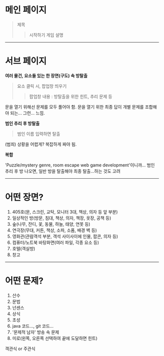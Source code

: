 
# 메인 페이지

> 제목
>	> 시작하기
>	> 게임 설명

***

# 서브 페이지

**여러 물건, 요소들 있는 한 장면(구도) 속 방탈출**
> 요소 클릭 시, 팝업창 띄우기
>	> 팝업창 내용 : 방탈출을 위한 힌트, 추리 문제 등

문을 열기 위해선 문제를 모두 풀어야 함.
문을 열기 위한 최종 답이 개별 문제를 조합해야 되는... 그런... 느낌.


**범인 추리 후 방탈출**
> 범인 이름 입력하면 탈출

(범죄) 상황을 어렵게? 복잡하게 짜야 됨.


**복합**

'Puzzle/mystery genre, room escape web game development'이니까...
범인 추리 후 방 나오면, 일반 방을 탈출해야 최종 탈출...하는 것도 고려


***

# 어떤 장면?

1. 405호(문, 스크린, 교탁, 모니터 3대, 책상, 의자 등 앞 부분)
2. 일상적인 방(방문, 침대, 책상, 의자, 책장, 옷장, 공책 등)
3. 숲(나무, 잔디, 꽃, 동물, 하늘, 태양, 연못 등)
4. 연극장(무대, 커튼, 책상, 소파, 소품, 배경 벽 등)
5. 영화관(관람객석 부분, 객석 사이사이에 인물, 팝콘, 의자 등)
6. 컴퓨터/노트북 바탕화면(여러 파일, 각종 요소 등)
7. 호텔(객실방)
8. 창고


***

# 어떤 문제?

1. 산수
2. 문법
3. 넌센스
4. 상식
5. 초성
6. java 코드..., git 코드...
7. '문제적 남자' 방송 속 문제
8. 미로(왼쪽, 오른쪽 선택하여 끝에 도달하면 힌트)

객관식 or 주관식

